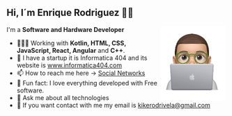 ## Hi, I´m Enrique Rodriguez 👋🏽

<img width=150 align="right" src="https://github.com/enriquetecfan11/enriquetecfan11/blob/main/memojitecfannofondo.png" />

I'm a **Software and Hardware Developer**

- 👨🏽‍💻 Working with **Kotlin, HTML, CSS, JavaScript, React, Angular** and **C++**.
- 🚀 I have a startup it is Informatica 404 and its website is www.informatica404.com
- 📫 How to reach me here -> [Social Networks](https://linktr.ee/enriquetecfan)
- 🧱 Fun fact: I love everything developed with Free software.
- 💬 Ask me about all technologies
- 📧 If you want contact with me my email is kikerodrivela@gmail.com
